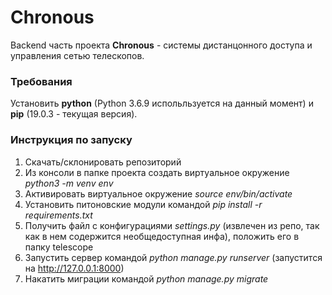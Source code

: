 # Chronous
Backend часть проекта **Chronous** - системы дистанцонного доступа и управления сетью телескопов.

### Требования
Установить **python** (Python 3.6.9 испольльзуется на данный момент) и **pip** (19.0.3 - текущая версия).
### Инструкция по запуску

1. Скачать/склонировать репозиторий
2. Из консоли в папке проекта создать виртуальное окружение *python3 -m venv env*
3. Активировать виртуальное окружение *source env/bin/activate*
4. Установить питоновские модули командой *pip install -r requirements.txt*
5. Получить файл с конфигурациями *settings.py* (извлечен из репо, так как в нем содержится необщедоступная инфа), 
положить его в папку telescope
5. Запустить сервер командой *python manage.py runserver* (запустится на http://127.0.0.1:8000)
6. Накатить миграции командой *python manage.py migrate*
